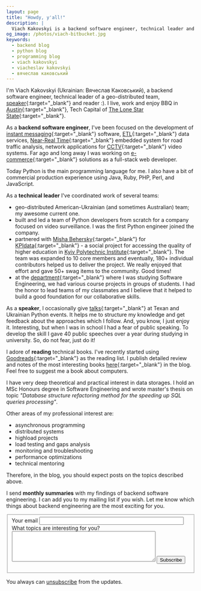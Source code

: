 ```yaml
---
layout: page
title: "Howdy, y'all!"
description: |
  Viach Kakovskyi is a backend software engineer, technical leader and speaker.
og_image: /photos/viach-bitbucket.jpg
keywords:
  - backend blog
  - python blog
  - programming blog
  - viach kakovskyi
  - viacheslav kakovskyi
  - вячеслав каковський
---
```


<amp-img
    media="(min-width: 600px)"
    src="{{ site.cdn.http }}/photos/viach-bitbucket.jpg"
    alt="viach-bitbucket"
    class="image-right"
    width="480"
    height="600"
    layout="responsive">
</amp-img>

I'm Viach Kakovskyi (Ukrainian: Вячеслав Каковський), a backend software engineer, technical leader of a geo-distributed team, [speaker](/talks){:target="_blank"} and reader :). I live, work and enjoy BBQ in [Austin](https://en.wikipedia.org/wiki/Austin,_Texas){:target="_blank"}, Tech Capital of [The Lone Star State](https://en.wikipedia.org/wiki/Texas){:target="_blank"}.

As a **backend software engineer**, I've been focused on the development of [instant messaging](https://en.wikipedia.org/wiki/Instant_messaging){:target="_blank"} software, [ETL](https://en.wikipedia.org/wiki/Extract,_transform,_load){:target="_blank"} data services, [Near-Real Time](https://en.wikipedia.org/wiki/Real-time_computing#Near_real-time){:target="_blank"} embedded system for road traffic analysis, network applications for [CCTV](https://en.wikipedia.org/wiki/Closed-circuit_television){:target="_blank"} video systems. Far ago and long away I was working on [e-commerce](https://en.wikipedia.org/wiki/E-commerce){:target="_blank"} solutions as a full-stack web developer.

Today Python is the main programming language for me. I also have a bit of commercial production experience using Java, Ruby, PHP, Perl, and JavaScript.


<amp-img
    media="(max-width: 599px)"
    src="{{ site.cdn.http }}/photos/bitbucket-w.png"
    width="1080"
    height="789"
    layout="responsive">
</amp-img>

As a **technical leader** I've coordinated work of several teams:
- geo-distributed American-Ukrainian (and sometimes Australian) team; my awesome current one.
- built and led a team of Python developers from scratch for a company focused on video surveillance. I was the first Python engineer joined the company.
- partnered with [Misha Behersky](http://bmwlog.pp.ua/){:target="_blank"} for [KPIdata](http://results2016.kpidata.org){:target="_blank"} - a social project for accessing the quality of higher education in [Kyiv Polytechnic Institute](https://en.wikipedia.org/wiki/Igor_Sikorsky_Kyiv_Polytechnic_Institute){:target="_blank"}. The team was expanded to 10 core members and eventually, 180+ individual contributors helped us to deliver the project. We really enjoyed that effort and gave 50+ swag items to the community. Good times!
- at the [department](http://pzks.fpm.kpi.ua/){:target="_blank"} where I was studying Software Engineering, we had various course projects in groups of students. I had the honor to lead teams of my classmates and I believe that it helped to build a good foundation for our collaborative skills.

As a **speaker**, I occasionally give [talks](/talks){:target="_blank"} at Texan and Ukrainian Python events. It helps me to structure my knowledge and get feedback about the approaches which I follow. And, you know, I just enjoy it. Interesting, but when I was in school I had a fear of public speaking. To develop the skill I gave 40 public speeches over a year during studying in university. So, do not fear, just do it!

I adore of **reading** technical books. I've recently started using [Goodreads](https://www.goodreads.com/user/show/59728448-viach-kakovskyi){:target="_blank"} as the reading list. I publish detailed review and notes of the most interesting books [here](/tag/#books){:target="_blank"} in the blog. Feel free to suggest me a book about computers.

I have very deep theoretical and practical interest in data storages. I hold an MSc Honours degree in Software Engineering and wrote master's thesis on topic *"Database structure refactoring method for the speeding up SQL queries processing"*.

Other areas of my professional interest are:
- asynchronous programming
- distributed systems
- highload projects
- load testing and gaps analysis
- monitoring and troubleshooting
- performance optimizations
- technical mentoring

Therefore, in the blog, you should expect posts on the topics described above.


I send **monthly summaries** with my findings of backend software engineering. I can add you to my mailing list if you wish. Let me know which things about backend engineering are the most exciting for you.

<fieldset id="subscribe">
  <form method="POST" action="http://formspree.io/viach.kakovskyi@gmail.com">
    <label for="email">
      Your email
    </label>
    <input type="email" name="email" size="45" maxlength="255" required="required">
    <label for="preferences">
      What topics are interesting for you?
    </label>
    <textarea name="message" cols="45" rows="5" required="required"></textarea>
    <input type="hidden" name="_next" value="/thanks" />
    <input type="hidden" name="_subject" value="Hey, All You Need Is Backend!" />
    <input type="text" name="_gotcha" style="display:none" />
    <button type="submit">Subscribe</button>
  </form>
</fieldset>

You always can [unsubscribe](/unsubscribe) from the updates.
